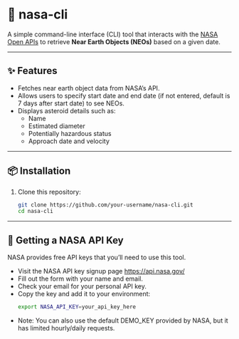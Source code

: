 # 🚀 nasa-cli

A simple command-line interface (CLI) tool that interacts with the [NASA Open APIs](https://api.nasa.gov/) to retrieve **Near Earth Objects (NEOs)** based on a given date.  

---

## ✨ Features
- Fetches near earth object data from NASA’s API.
- Allows users to specify start date and end date (if not entered, default is 7 days after start date)  to see NEOs.
- Displays asteroid details such as:
  - Name
  - Estimated diameter
  - Potentially hazardous status
  - Approach date and velocity

---

## 📦 Installation
1. Clone this repository:
   ```bash
   git clone https://github.com/your-username/nasa-cli.git
   cd nasa-cli
---

## 🔑 Getting a NASA API Key
NASA provides free API keys that you’ll need to use this tool.

- Visit the NASA API key signup page https://api.nasa.gov/
- Fill out the form with your name and email.
- Check your email for your personal API key.
- Copy the key and add it to your environment:
  ```bash
  export NASA_API_KEY=your_api_key_here

- Note: You can also use the default DEMO_KEY provided by NASA, but it has limited hourly/daily requests.

  
